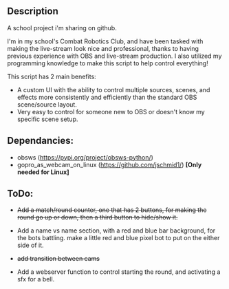 
## Description

A school project i'm sharing on github.

I'm in my school's Combat Robotics Club, and have been tasked with making the live-stream look nice and professional, thanks to having previous experience with OBS and live-stream production. I also utilized my programming knowledge to make this script to help control everything!

This script has 2 main benefits:

+ A custom UI with the ability to control multiple sources, scenes, and effects more consistently and efficiently than the standard OBS scene/source layout.
+ Very easy to control for someone new to OBS or doesn't know my specific scene setup.

## Dependancies:
+ obsws (https://pypi.org/project/obsws-python/)
+ gopro_as_webcam_on_linux (https://github.com/jschmid1/) **[Only needed for Linux]**

## ToDo:

+ ~~Add a match/round counter, one that has 2 buttons, for making the round go up or down, then a third button to hide/show it.~~

+ Add a name vs name section, with a red and blue bar background, for the bots battling. make a little red and blue pixel bot to put on the either side of it.

+ ~~add transition between cams~~

+ Add a webserver function to control starting the round, and activating a sfx for a bell.
